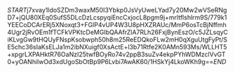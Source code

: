 $START$j7xvay1ldoSZDm3waxM50I3Ybkp0JsVyUweLYad7y20Mw2wVSeRNgD7+jQU80XEq0SufS5DLcDzLcspyqiEncCxjocL8pgm9j+mrltflshlrm9S/779k1YEECoDCArERj5XNoxqt3+FGlP4vUP4W3U8pHXZRAUc/MmP6osTcBjNffmh4Ugr2jRvOEm1fTCFkVPKtcDeMGIbQAAfrZlA7RLh26FxjBynEszO/c5JZLsqyCiKLvgGw9tHQUyFNspKsobwph50h8m25ReEDQkoFLw2mH0qXguUtgFyPt/SE5chc36sIaKsELJa1m2ibNXuigf0XsActE+l3b71Rtfe2K0AMn593Ms/WLLHT5+xpgrLXPAHktR76OaNzI25twfBOyRo74v2ppB3suZv4ekpPYhWDMzclVvGT0+yOANhilwOd3xdUgoSbOtBp9P6Lvbi7AwAK60/1HSkYj4LkoWKh9g==$END$
